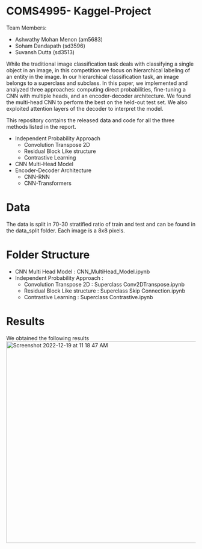 # COMS4995- Kaggel-Project

Team Members:
* Ashwathy Mohan Menon (am5683)
* Soham Dandapath (sd3596)
* Suvansh Dutta (sd3513)

While the traditional image classification task deals with classifying a single object in an image, in this competition we focus on hierarchical labeling of an entity in the image. In our hierarchical classification task, an image belongs to a superclass and subclass. In this paper, we implemented and analyzed three approaches: computing direct probabilities, fine-tuning a CNN with multiple heads, and an encoder-decoder architecture. We found the multi-head CNN to perform the best on the held-out test set. We also exploited attention layers of the decoder to interpret the model. <br>

This repository contains the released data and code for all the three methods listed in the report.

* Independent Probability Approach
    * Convolution Transpose 2D
    * Residual Block Like structure
    * Contrastive Learning
* CNN Multi-Head Model
* Encoder-Decoder Architecture
  * CNN-RNN 
  * CNN-Transformers

# Data 
The data is split in 70-30 stratified ratio of train and test and can be found in the data_split folder. Each image is a 8x8 pixels. 

# Folder Structure 
* CNN Multi Head Model  : CNN\_MultiHead\_Model.ipynb 
* Independent Probability Approach : 
    * Convolution Transpose 2D : Superclass Conv2DTranspose.ipynb
    * Residual Block Like structure : Superclass Skip Connection.ipynb
    * Contrastive Learning : Superclass Contrastive.ipynb

# Results 
We obtained the following results <br/>
<img width="536" alt="Screenshot 2022-12-19 at 11 18 47 AM" src="https://user-images.githubusercontent.com/42071654/208471450-b6a9beba-f584-42d1-9e9d-2aa6dc5772bf.png">
